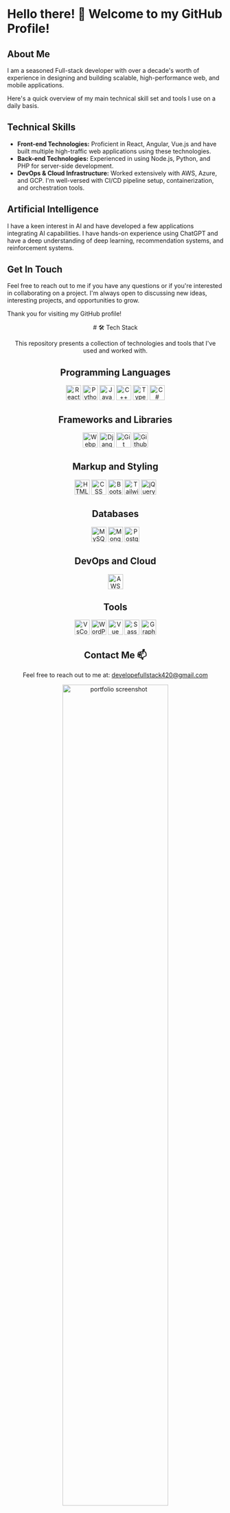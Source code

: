 <!--suppress HtmlDeprecatedAttribute -->
# Hello there! 👋 Welcome to my GitHub Profile!

## About Me
I am a seasoned Full-stack developer with over a decade's worth of experience in designing and building scalable, high-performance web, and mobile applications. 

Here's a quick overview of my main technical skill set and tools I use on a daily basis.

## Technical Skills
- **Front-end Technologies:** Proficient in React, Angular, Vue.js and have built multiple high-traffic web applications using these technologies.
- **Back-end Technologies:** Experienced in using Node.js, Python, and PHP for server-side development. 
- **DevOps & Cloud Infrastructure:** Worked extensively with AWS, Azure, and GCP. I'm well-versed with CI/CD pipeline setup, containerization, and orchestration tools.

## Artificial Intelligence
I have a keen interest in AI and have developed a few applications integrating AI capabilities. I have hands-on experience using ChatGPT and have a deep understanding of deep learning, recommendation systems, and reinforcement systems.

## Get In Touch
Feel free to reach out to me if you have any questions or if you're interested in collaborating on a project. I'm always open to discussing new ideas, interesting projects, and opportunities to grow.

Thank you for visiting my GitHub profile!

<div align="center">
# 🛠 Tech Stack

This repository presents a collection of technologies and tools that I've used and worked with.

## Programming Languages

<p>
<img src="https://techstack-generator.vercel.app/react-icon.svg" alt="React" width="35" height="35"/> 
<img src="https://techstack-generator.vercel.app/python-icon.svg" alt="Python" width="35" height="35"/>
<img src="https://techstack-generator.vercel.app/js-icon.svg" alt="JavaScript" width="35" height="35"/>
<img src="https://techstack-generator.vercel.app/cpp-icon.svg" alt="C++" width="35" height="35"/>
<img src="https://techstack-generator.vercel.app/ts-icon.svg" alt="TypeScript" width="35" height="35"/>
<img src="https://techstack-generator.vercel.app/csharp-icon.svg" alt="C#" width="35" height="35"/>
</p>

## Frameworks and Libraries

<p>
<img src="https://techstack-generator.vercel.app/webpack-icon.svg" alt="Webpack" width="35" height="35"/>
<img src="https://techstack-generator.vercel.app/django-icon.svg" alt="Django" width="35" height="35"/>
<img src="https://user-images.githubusercontent.com/25181517/192108372-f71d70ac-7ae6-4c0d-8395-51d8870c2ef0.png" alt="Git" width="35" height="35"/>
<img src="https://techstack-generator.vercel.app/github-icon.svg" alt="Github" width="35" height="35"/>
</p>

## Markup and Styling

<p>
<img src="https://skillicons.dev/icons?i=html" alt="HTML5" width="35" height="35"/>
<img src="https://skillicons.dev/icons?i=css" alt="CSS" width="35" height="35"/>
<img src="https://skillicons.dev/icons?i=bootstrap" alt="Bootstrap" width="35" height="35"/>
<img src="https://skillicons.dev/icons?i=tailwind" alt="Tailwind" width="35" height="35"/>
<img src="https://skillicons.dev/icons?i=jquery" alt="jQuery" width="35" height="35"/>
</p>

## Databases

<p>
<img src="https://techstack-generator.vercel.app/mysql-icon.svg" alt="MySQL" width="35" height="35"/>
<img src="https://skillicons.dev/icons?i=mongodb" alt="MongoDB" width="35" height="35"/>
<img src="https://skillicons.dev/icons?i=postgres" alt="PostgreSQL" width="35" height="35"/>
</p>

## DevOps and Cloud

<p>
<img src="https://techstack-generator.vercel.app/aws-icon.svg" alt="AWS" width="35" height="35"/>
</p>

## Tools

<p>
<img src="https://skillicons.dev/icons?i=vscode" alt="VsCode" width="35" height="35"/>
<img src="https://skillicons.dev/icons?i=wordpress" alt="WordPress" width="35" height="35"/>
<img src="https://skillicons.dev/icons?i=vue" alt="Vue" width="35" height="35"/>
<img src="https://skillicons.dev/icons?i=sass" alt="Sass" width="35" height="35"/>
<img src="https://skillicons.dev/icons?i=graphql" alt="GraphQL" width="35" height="35"/>
</p>

## Contact Me 📫

Feel free to reach out to me at: developefullstack420@gmail.com

<p align="center">
<img src="https://github.com/seniorcoder72/seniorcoder72.github.io/blob/master/screenshots/screenshot.gif?raw=true" width="70%" alt="portfolio screenshot" />
</p>

## Navigation 🚀

- [Welcome!](#welcome)
- [Reach out to me](#reach-out-to-me)
- [My personal values and work ethic](#my-personal-values-and-work-ethic)
- [Rapidfire](#rapidfire)
- [Languages and Tools](#languages-and-tools)
- [GitHub Stats](#github-stats)
- [GitHub Trophies](#github-trophies)
- [Random Dev Quote](#random-dev-quote)
- [Top Contributed Repo](#top-contributed-repo)
- [Random Dev Meme](#random-dev-meme)
- [My Past Work](#my-past-work)

## My Web Projects 🌐

- [TrademarkToday](https://trademarktoday-nextjs.vercel.app)
- [TrademarkToday RBXK](https://trademarktoday-nextjs-rbxk.vercel.app)

## Welcome!

You can find more about me on my [portfolio](http://au-portfolio.great-site.net).

## My personal values and work ethic

✨ I want to build strong relationships with my clients.

✨ I believe that a good working relationship is built on mutual trust and respect.

✨ I value open communication and strive to keep you updated on progress every step of the way.

✨ I am a team player and enjoy collaborating with others to achieve a common goal.

✨ Outside of work, I am an avid sports fan, especially when it comes to football.

✨ I enjoy learning new technologies and am constantly seeking opportunities to expand my skillset.

✨ Preferred PHP frameworks ✔Laravel, ✔Codeigniter, ✔Sympony, ✔Yii
       
✨ Preferred Python frameworks   ✔Python, ✔Django, ✔Flask
          
✨ Preferred JS frameworks   ✔TypeScript, ✔Next.js, Nuxt.js, ✔React.js, ✔Vue.js
         
✨ Preferred style frameworks    ✔Tailwind CSS, ✔Bootstrap, ✔Material-UI
         
✨ Database options   ✔MongoDB, ✔MySQL, ✔PostgreSQL, ✔MSSQL
         
✨ Preferred CMS Platform   ✔WordPress, ✔Shopify, ✔WIx, ✔Squarespace, ✔bubble.io
         
✨ Web hosting options    ✔ Azure service   ✔ AWS Services - EC2, S3, and Lambda    ✔ cPanel service, ✔GoDaddy
         
✨ Payment gateway integration  ✔Stripe, ✔PayPal

## Rapidfire
- 🔭 I’m currently working on [Business Website Deveopment](https://github.com/auwailun)  
- 🌱 I’m currently building business websites using Next.js, Typescript, Tailwind CSS.  
- ❓ Ask me about anything related to MERN stack and related technologies  
- ⚡ Fun fact: I keep night shift switched on at all times

## Do you want to see my past work?

### Freelancer Account Creating Bot
<p align="center">
<a href="https://github.com/seniorcoder72/freelancer-create-account-bot" target="_blank">
<img src="https://user-images.githubusercontent.com/132613676/261790892-e62c9b6b-4b1f-491d-b894-201263ffd8a0.gif?raw=true" width="70%" alt="Freelancer Create Account Bot" />
</a>
</p>

---

Made with ❤️ by Demy Guy.
